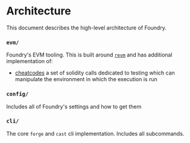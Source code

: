 # Architecture

This document describes the high-level architecture of Foundry.

### `evm/`

Foundry's EVM tooling. This is built around [`revm`](https://github.com/bluealloy/revm) and has additional
implementation of:

- [cheatcodes](./cheatcodes.md) a set of solidity calls dedicated to testing which can manipulate the environment in which the execution is run

### `config/`

Includes all of Foundry's settings and how to get them

### `cli/`

The core `forge` and `cast` cli implementation. Includes all subcommands.
